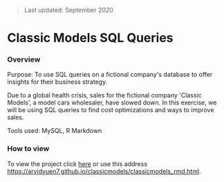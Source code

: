 > Last updated: September 2020

# Classic Models SQL Queries

### Overview

Purpose: To use SQL queries on a fictional company's database to offer insights for their business strategy.

Due to a global health crisis, sales for the fictional company 'Classic Models', a model cars wholesaler, have slowed down. In this exercise, we will be using SQL queries to find cost optimizations and ways to improve sales.

Tools used: MySQL, R Markdown

### How to view

To view the project click [here](https://arvidyuen7.github.io/classicmodels/classicmodels_rmd.html "here")  or use this address https://arvidyuen7.github.io/classicmodels/classicmodels_rmd.html.
